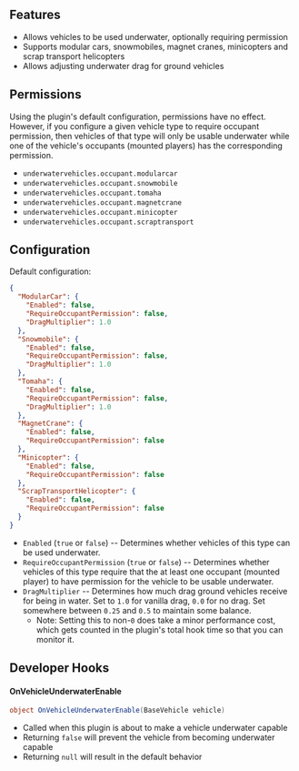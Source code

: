 ## Features

- Allows vehicles to be used underwater, optionally requiring permission
- Supports modular cars, snowmobiles, magnet cranes, minicopters and scrap transport helicopters
- Allows adjusting underwater drag for ground vehicles

## Permissions

Using the plugin's default configuration, permissions have no effect. However, if you configure a given vehicle type to require occupant permission, then vehicles of that type will only be usable underwater while one of the vehicle's occupants (mounted players) has the corresponding permission.

- `underwatervehicles.occupant.modularcar`
- `underwatervehicles.occupant.snowmobile`
- `underwatervehicles.occupant.tomaha`
- `underwatervehicles.occupant.magnetcrane`
- `underwatervehicles.occupant.minicopter`
- `underwatervehicles.occupant.scraptransport`

## Configuration

Default configuration:

```json
{
  "ModularCar": {
    "Enabled": false,
    "RequireOccupantPermission": false,
    "DragMultiplier": 1.0
  },
  "Snowmobile": {
    "Enabled": false,
    "RequireOccupantPermission": false,
    "DragMultiplier": 1.0
  },
  "Tomaha": {
    "Enabled": false,
    "RequireOccupantPermission": false,
    "DragMultiplier": 1.0
  },
  "MagnetCrane": {
    "Enabled": false,
    "RequireOccupantPermission": false
  },
  "Minicopter": {
    "Enabled": false,
    "RequireOccupantPermission": false
  },
  "ScrapTransportHelicopter": {
    "Enabled": false,
    "RequireOccupantPermission": false
  }
}
```

- `Enabled` (`true` or `false`) -- Determines whether vehicles of this type can be used underwater.
- `RequireOccupantPermission` (`true` or `false`) -- Determines whether vehicles of this type require that the at least one occupant (mounted player) to have permission for the vehicle to be usable underwater.
- `DragMultiplier` -- Determines how much drag ground vehicles receive for being in water. Set to `1.0` for vanilla drag, `0.0` for no drag. Set somewhere between `0.25` and `0.5` to maintain some balance.
  - Note: Setting this to non-`0` does take a minor performance cost, which gets counted in the plugin's total hook time so that you can monitor it.

## Developer Hooks

#### OnVehicleUnderwaterEnable

```cs
object OnVehicleUnderwaterEnable(BaseVehicle vehicle)
```

- Called when this plugin is about to make a vehicle underwater capable
- Returning `false` will prevent the vehicle from becoming underwater capable
- Returning `null` will result in the default behavior
